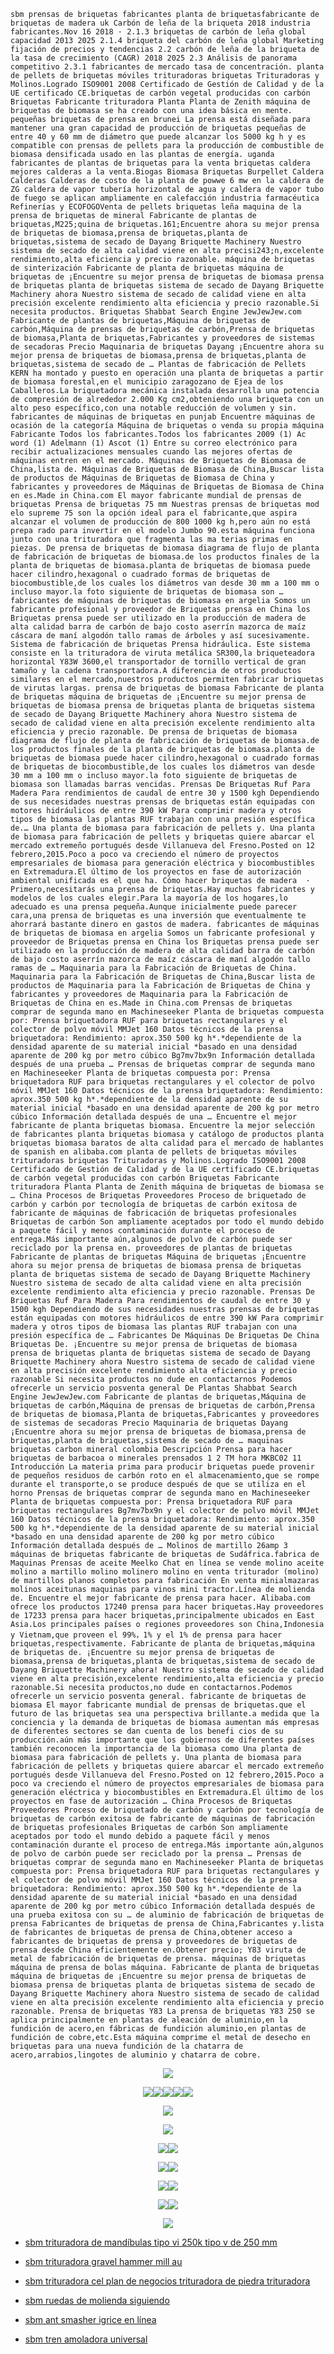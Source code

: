 
```
sbm prensas de briquetas fabricantes planta de briquetasfabricante de briquetas de madera uk Carbón de leña de la briqueta 2018 industria fabricantes.Nov 16 2018 · 2.1.3 briquetas de carbón de leña global capacidad 2013 2025 2.1.4 briqueta del carbón de leña global Marketing fijación de precios y tendencias 2.2 carbón de leña de la briqueta de la tasa de crecimiento (CAGR) 2018 2025 2.3 Análisis de panorama competitivo 2.3.1 fabricantes de mercado tasa de concentración. planta de pellets de briquetas móviles trituradoras briquetas Trituradoras y Molinos.Logrado ISO9001 2008 Certificado de Gestión de Calidad y de la UE certificado CE.briquetas de carbón vegetal producidas con carbón Briquetas Fabricante trituradora Planta Planta de Zenith máquina de briquetas de biomasa se ha creado con una idea básica en mente. pequeñas briquetas de prensa en brunei La prensa está diseñada para mantener una gran capacidad de producción de briquetas pequeñas de entre 40 y 60 mm de diámetro que puede alcanzar los 5000 kg h y es compatible con prensas de pellets para la producción de combustible de biomasa densificada usado en las plantas de energía. uganda fabricantes de plantas de briquetas para la venta briquetas caldera mejores calderas a la venta.Biogas Biomasa Briquetas Burpellet Caldera Calderas Calderas de costo de la planta de powwe 6 mw en la caldera de ZG caldera de vapor tubería horizontal de agua y caldera de vapor tubo de fuego se aplican ampliamente en calefacción industria farmacéutica Refinerías y ECOFOGOVenta de pellets briquetas leña maquina de la prensa de briquetas de mineral Fabricante de plantas de briquetas,M225;quina de briquetas.161;Encuentre ahora su mejor prensa de briquetas de biomasa,prensa de briquetas,planta de briquetas,sistema de secado de Dayang Briquette Machinery Nuestro sistema de secado de alta calidad viene en alta precisi243;n,excelente rendimiento,alta eficiencia y precio razonable. máquina de briquetas de sinterización Fabricante de planta de briquetas máquina de briquetas de ¡Encuentre su mejor prensa de briquetas de biomasa prensa de briquetas planta de briquetas sistema de secado de Dayang Briquette Machinery ahora Nuestro sistema de secado de calidad viene en alta precisión excelente rendimiento alta eficiencia y precio razonable.Si necesita productos. Briquetas Shabbat Search Engine JewJewJew.com Fabricante de plantas de briquetas,Máquina de briquetas de carbón,Máquina de prensas de briquetas de carbón,Prensa de briquetas de biomasa,Planta de briquetas,Fabricantes y proveedores de sistemas de secadoras Precio Maquinaria de briquetas Dayang ¡Encuentre ahora su mejor prensa de briquetas de biomasa,prensa de briquetas,planta de briquetas,sistema de secado de … Plantas de fabricación de Pellets KERN ha montado y puesto en operación una planta de briquetas a partir de biomasa forestal,en el municipio zaragozano de Ejea de los Caballeros.La briquetadora mecánica instalada desarrolla una potencia de compresión de alrededor 2.000 Kg cm2,obteniendo una briqueta con un alto peso específico,con una notable reducción de volumen y sin. fabricantes de máquinas de briquetas en punjab Encuentre máquinas de ocasión de la categoría Máquina de briquetas o venda su propia máquina Fabricante Todos los fabricantes.Todos los fabricantes 2009 (1) Ac word (1) Adelmann (1) Ascot (1) Entre su correo electrónico para recibir actualizaciones mensuales cuando las mejores ofertas de máquinas entren en el mercado. Máquinas de Briquetas de Biomasa de China,lista de. Máquinas de Briquetas de Biomasa de China,Buscar lista de productos de Máquinas de Briquetas de Biomasa de China y fabricantes y proveedores de Máquinas de Briquetas de Biomasa de China en es.Made in China.com El mayor fabricante mundial de prensas de briquetas Prensa de briquetas 75 mm Nuestras prensas de briquetas mod elo supreme 75 son la opción ideal para el fabricante,que aspira alcanzar el volumen de producción de 800 1000 kg h,pero aún no está prepa rado para invertir en el modelo Jumbo 90.esta máquina funciona junto con una trituradora que fragmenta las ma terias primas en piezas. De prensa de briquetas de biomasa diagrama de flujo de planta de fabricación de briquetas de biomasa.de los productos finales de la planta de briquetas de biomasa.planta de briquetas de biomasa puede hacer cilindro,hexagonal o cuadrado formas de briquetas de biocombustible,de los cuales los diámetros van desde 30 mm a 100 mm o incluso mayor.la foto siguiente de briquetas de biomasa son … fabricantes de máquinas de briquetas de biomasa en argelia Somos un fabricante profesional y proveedor de Briquetas prensa en China los Briquetas prensa puede ser utilizado en la producción de madera de alta calidad barra de carbón de bajo costo aserrín mazorca de maíz cáscara de maní algodón tallo ramas de árboles y así sucesivamente. Sistema de fabricación de briquetas Prensa hidráulica. Este sistema consiste en la trituradora de viruta metálica SR300,la briqueteadora horizontal Y83W 3600,el transportador de tornillo vertical de gran tamaño y la cadena transportadora.A diferencia de otros productos similares en el mercado,nuestros productos permiten fabricar briquetas de virutas largas. prensa de briquetas de biomasa Fabricante de planta de briquetas máquina de briquetas de ¡Encuentre su mejor prensa de briquetas de biomasa prensa de briquetas planta de briquetas sistema de secado de Dayang Briquette Machinery ahora Nuestro sistema de secado de calidad viene en alta precisión excelente rendimiento alta eficiencia y precio razonable. De prensa de briquetas de biomasa diagrama de flujo de planta de fabricación de briquetas de biomasa.de los productos finales de la planta de briquetas de biomasa.planta de briquetas de biomasa puede hacer cilindro,hexagonal o cuadrado formas de briquetas de biocombustible,de los cuales los diámetros van desde 30 mm a 100 mm o incluso mayor.la foto siguiente de briquetas de biomasa son llamadas barras vencidas. Prensas De Briquetas Ruf Para Madera Para rendimientos de caudal de entre 30 y 1500 kgh Dependiendo de sus necesidades nuestras prensas de briquetas están equipadas con motores hidráulicos de entre 390 kW Para comprimir madera y otros tipos de biomasa las plantas RUF trabajan con una presión específica de.… Una planta de biomasa para fabricación de pellets y. Una planta de biomasa para fabricación de pellets y briquetas quiere abarcar el mercado extremeño portugués desde Villanueva del Fresno.Posted on 12 febrero,2015.Poco a poco va creciendo el número de proyectos empresariales de biomasa para generación eléctrica y biocombustibles en Extremadura.El último de los proyectos en fase de autorización ambiental unificada es el que ha. Cómo hacer briquetas de madera  · Primero,necesitarás una prensa de briquetas.Hay muchos fabricantes y modelos de los cuales elegir.Para la mayoría de los hogares,lo adecuado es una prensa pequeña.Aunque inicialmente puede parecer cara,una prensa de briquetas es una inversión que eventualmente te ahorrará bastante dinero en gastos de madera. fabricantes de máquinas de briquetas de biomasa en argelia Somos un fabricante profesional y proveedor de Briquetas prensa en China los Briquetas prensa puede ser utilizado en la producción de madera de alta calidad barra de carbón de bajo costo aserrín mazorca de maíz cáscara de maní algodón tallo ramas de … Maquinaria para la Fabricación de Briquetas de China. Maquinaria para la Fabricación de Briquetas de China,Buscar lista de productos de Maquinaria para la Fabricación de Briquetas de China y fabricantes y proveedores de Maquinaria para la Fabricación de Briquetas de China en es.Made in China.com Prensas de briquetas comprar de segunda mano en Machineseeker Planta de briquetas compuesta por: Prensa briquetadora RUF para briquetas rectangulares y el colector de polvo móvil MMJet 160 Datos técnicos de la prensa briquetadora: Rendimiento: aprox.350 500 kg h*.*dependiente de la densidad aparente de su material inicial *basado en una densidad aparente de 200 kg por metro cúbico Bg7mv7bx9n Información detallada después de una prueba … Prensas de briquetas comprar de segunda mano en Machineseeker Planta de briquetas compuesta por: Prensa briquetadora RUF para briquetas rectangulares y el colector de polvo móvil MMJet 160 Datos técnicos de la prensa briquetadora: Rendimiento: aprox.350 500 kg h*.*dependiente de la densidad aparente de su material inicial *basado en una densidad aparente de 200 kg por metro cúbico Información detallada después de una … Encuentre el mejor fabricante de planta briquetas biomasa. Encuentre la mejor selección de fabricantes planta briquetas biomasa y catálogo de productos planta briquetas biomasa baratos de alta calidad para el mercado de hablantes de spanish en alibaba.com planta de pellets de briquetas móviles trituradoras briquetas Trituradoras y Molinos.Logrado ISO9001 2008 Certificado de Gestión de Calidad y de la UE certificado CE.briquetas de carbón vegetal producidas con carbón Briquetas Fabricante trituradora Planta Planta de Zenith máquina de briquetas de biomasa se … China Procesos de Briquetas Proveedores Proceso de briquetado de carbón y carbón por tecnología de briquetas de carbón exitosa de fabricante de máquinas de fabricación de briquetas profesionales Briquetas de carbón Son ampliamente aceptados por todo el mundo debido a paquete fácil y menos contaminación durante el proceso de entrega.Más importante aún,algunos de polvo de carbón puede ser reciclado por la prensa en. proveedores de plantas de briquetas Fabricante de plantas de briquetas Máquina de briquetas ¡Encuentre ahora su mejor prensa de briquetas de biomasa prensa de briquetas planta de briquetas sistema de secado de Dayang Briquette Machinery Nuestro sistema de secado de alta calidad viene en alta precisión excelente rendimiento alta eficiencia y precio razonable. Prensas De Briquetas Ruf Para Madera Para rendimientos de caudal de entre 30 y 1500 kgh Dependiendo de sus necesidades nuestras prensas de briquetas están equipadas con motores hidráulicos de entre 390 kW Para comprimir madera y otros tipos de biomasa las plantas RUF trabajan con una presión específica de … Fabricantes De Máquinas De Briquetas De China Briquetas De. ¡Encuentre su mejor prensa de briquetas de biomasa prensa de briquetas planta de briquetas sistema de secado de Dayang Briquette Machinery ahora Nuestro sistema de secado de calidad viene en alta precisión excelente rendimiento alta eficiencia y precio razonable Si necesita productos no dude en contactarnos Podemos ofrecerle un servicio posventa general De Plantas Shabbat Search Engine JewJewJew.com Fabricante de plantas de briquetas,Máquina de briquetas de carbón,Máquina de prensas de briquetas de carbón,Prensa de briquetas de biomasa,Planta de briquetas,Fabricantes y proveedores de sistemas de secadoras Precio Maquinaria de briquetas Dayang ¡Encuentre ahora su mejor prensa de briquetas de biomasa,prensa de briquetas,planta de briquetas,sistema de secado de … maquinas briquetas carbon mineral colombia Descripción Prensa para hacer briquetas de barbacoa o minerales prensados 1 2 TM hora MKBC02 11 Introducción La materia prima para producir briquetas puede provenir de pequeños residuos de carbón roto en el almacenamiento,que se rompe durante el transporte,o se produce después de que se utiliza en el horno Prensas de briquetas comprar de segunda mano en Machineseeker Planta de briquetas compuesta por: Prensa briquetadora RUF para briquetas rectangulares Bg7mv7bx9n y el colector de polvo móvil MMJet 160 Datos técnicos de la prensa briquetadora: Rendimiento: aprox.350 500 kg h*.*dependiente de la densidad aparente de su material inicial *basado en una densidad aparente de 200 kg por metro cúbico Información detallada después de … Molinos de martillo 26amp 3 máquinas de briquetas fabricante de briquetas de Sudáfrica.fabrica de Maquinas Prensas de aceite Meelko Chat en línea se vende molino aceite molino a martillo molino molinero molino en venta triturador (molino) de martillos planos completos para fabricación En venta minialmazaras molinos aceitunas maquinas para vinos mini tractor.Línea de molienda de. Encuentre el mejor fabricante de prensa para hacer. Alibaba.com ofrece los productos 17240 prensa para hacer briquetas.Hay proveedores de 17233 prensa para hacer briquetas,principalmente ubicados en East Asia.Los principales países o regiones proveedores son China,Indonesia y Vietnam,que proveen el 99%，1% y el 1% de prensa para hacer briquetas,respectivamente. Fabricante de planta de briquetas,máquina de briquetas de. ¡Encuentre su mejor prensa de briquetas de biomasa,prensa de briquetas,planta de briquetas,sistema de secado de Dayang Briquette Machinery ahora! Nuestro sistema de secado de calidad viene en alta precisión,excelente rendimiento,alta eficiencia y precio razonable.Si necesita productos,no dude en contactarnos.Podemos ofrecerle un servicio posventa general. fabricante de briquetas de biomasa El mayor fabricante mundial de prensas de briquetas.que el futuro de las briquetas sea una perspectiva brillante.a medida que la conciencia y la demanda de briquetas de biomasa aumentan más empresas de diferentes sectores se dan cuenta de los benefi cios de su producción.aún más importante que los gobiernos de diferentes países también reconocen la importancia de la biomasa como Una planta de biomasa para fabricación de pellets y. Una planta de biomasa para fabricación de pellets y briquetas quiere abarcar el mercado extremeño portugués desde Villanueva del Fresno.Posted on 12 febrero,2015.Poco a poco va creciendo el número de proyectos empresariales de biomasa para generación eléctrica y biocombustibles en Extremadura.El último de los proyectos en fase de autorización … China Procesos de Briquetas Proveedores Proceso de briquetado de carbón y carbón por tecnología de briquetas de carbón exitosa de fabricante de máquinas de fabricación de briquetas profesionales Briquetas de carbón Son ampliamente aceptados por todo el mundo debido a paquete fácil y menos contaminación durante el proceso de entrega.Más importante aún,algunos de polvo de carbón puede ser reciclado por la prensa … Prensas de briquetas comprar de segunda mano en Machineseeker Planta de briquetas compuesta por: Prensa briquetadora RUF para briquetas rectangulares y el colector de polvo móvil MMJet 160 Datos técnicos de la prensa briquetadora: Rendimiento: aprox.350 500 kg h*.*dependiente de la densidad aparente de su material inicial *basado en una densidad aparente de 200 kg por metro cúbico Información detallada después de una prueba exitosa con su … de aluminio de fabricación de briquetas de prensa Fabricantes de briquetas de prensa de China,Fabricantes y.lista de fabricantes de briquetas de prensa de China,obtener acceso a fabricantes de briquetas de prensa y proveedores de briquetas de prensa desde China eficientemente en.Obtener precio; Y83 viruta de metal de fabricación de briquetas de prensa. máquinas de briquetas máquina de prensa de bolas máquina. Fabricante de planta de briquetas máquina de briquetas de ¡Encuentre su mejor prensa de briquetas de biomasa prensa de briquetas planta de briquetas sistema de secado de Dayang Briquette Machinery ahora Nuestro sistema de secado de calidad viene en alta precisión excelente rendimiento alta eficiencia y precio razonable. Prensa de briquetas Y83 La prensa de briquetas Y83 250 se aplica principalmente en plantas de aleación de aluminio,en la fundición de acero,en fábricas de fundición aluminio,en plantas de fundición de cobre,etc.Esta máquina comprime el metal de desecho en briquetas para una nueva fundición de la chatarra de acero,arrabios,lingotes de aluminio y chatarra de cobre. 
```

<div align="center">

<a href="https://es-crusher.shibang-china.com/github&k=sbm+prensas+de+briquetas+fabricantes+planta+de+briquetas"><img src="https://static.shibang-china.com/es/crusher/logo.jpg"></a>

<a href="https://es-crusher.shibang-china.com/github&k=sbm+prensas+de+briquetas+fabricantes+planta+de+briquetas"><img src="https://static.shibang-china.com/es/crusher/index.jpg"></a><a href="https://es-crusher.shibang-china.com/material.htmlgithub&k=sbm+prensas+de+briquetas+fabricantes+planta+de+briquetas"><img src="https://static.shibang-china.com/es/crusher/material.jpg"></a><a href="https://es-crusher.shibang-china.com/application.htmlgithub&k=sbm+prensas+de+briquetas+fabricantes+planta+de+briquetas"><img src="https://static.shibang-china.com/es/crusher/application.jpg"></a><a href="https://es-crusher.shibang-china.com/aboutus.htmlgithub&k=sbm+prensas+de+briquetas+fabricantes+planta+de+briquetas"><img src="https://static.shibang-china.com/es/crusher/aboutus.jpg"></a><a href="https://es-crusher.shibang-china.com/contact.htmlgithub&k=sbm+prensas+de+briquetas+fabricantes+planta+de+briquetas"><img src="https://static.shibang-china.com/es/crusher/contact.jpg"></a>

<a href="https://es-crusher.shibang-china.com/github&k=sbm+prensas+de+briquetas+fabricantes+planta+de+briquetas"><img src="https://static.shibang-china.com/es/crusher/banner.jpg"></a>

<a href="https://swt.shibang-china.com/github&k=sbm+prensas+de+briquetas+fabricantes+planta+de+briquetas"><img src="https://static.shibang-china.com/es/crusher/text.jpg"></a>

<a href="https://swt.shibang-china.com/github&k=sbm+prensas+de+briquetas+fabricantes+planta+de+briquetas"><img src="https://static.shibang-china.com/es/crusher/chat.jpg"></a><a href="https://es-crusher.shibang-china.com/contact.htmlgithub&k=sbm+prensas+de+briquetas+fabricantes+planta+de+briquetas"><img src="https://static.shibang-china.com/es/crusher/message.jpg"></a>

<a href="https://es-crusher.shibang-china.com/products/pe.htmlgithub&k=sbm+prensas+de+briquetas+fabricantes+planta+de+briquetas"><img src="https://static.shibang-china.com/es/crusher/pe.jpg"></a><a href="https://es-crusher.shibang-china.com/products/pf.htmlgithub&k=sbm+prensas+de+briquetas+fabricantes+planta+de+briquetas"><img src="https://static.shibang-china.com/es/crusher/pf.jpg"></a>

<a href="https://es-crusher.shibang-china.com/products/hpt.htmlgithub&k=sbm+prensas+de+briquetas+fabricantes+planta+de+briquetas"><img src="https://static.shibang-china.com/es/crusher/hpt.jpg"></a><a href="https://es-crusher.shibang-china.com/products/vsi.htmlgithub&k=sbm+prensas+de+briquetas+fabricantes+planta+de+briquetas"><img src="https://static.shibang-china.com/es/crusher/vsi.jpg"></a>

<a href="https://es-crusher.shibang-china.com/products/klv.htmlgithub&k=sbm+prensas+de+briquetas+fabricantes+planta+de+briquetas"><img src="https://static.shibang-china.com/es/crusher/klv.jpg"></a><a href="https://es-crusher.shibang-china.com/products/portable.htmlgithub&k=sbm+prensas+de+briquetas+fabricantes+planta+de+briquetas"><img src="https://static.shibang-china.com/es/crusher/portable.jpg"></a>

<a href="https://swt.shibang-china.com/github&k=sbm+prensas+de+briquetas+fabricantes+planta+de+briquetas"><img src="https://static.shibang-china.com/es/crusher/case.jpg"></a>

</div>


* [sbm trituradora de mandíbulas tipo vi 250k tipo v de 250 mm](sbm%20trituradora%20de%20mand%C3%ADbulas%20tipo%20vi%20250k%20tipo%20v%20de%20250%20mm.md)

* [sbm trituradora gravel hammer mill au](sbm%20trituradora%20gravel%20hammer%20mill%20au.md)

* [sbm trituradora cel plan de negocios trituradora de piedra trituradora](sbm%20trituradora%20cel%20plan%20de%20negocios%20trituradora%20de%20piedra%20trituradora.md)

* [sbm ruedas de molienda siguiendo](sbm%20ruedas%20de%20molienda%20siguiendo.md)

* [sbm ant smasher igrice en línea](sbm%20ant%20smasher%20igrice%20en%20l%C3%ADnea.md)

* [sbm tren amoladora universal](sbm%20tren%20amoladora%20universal.md)